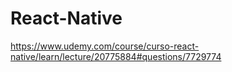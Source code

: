 # React-Native
https://www.udemy.com/course/curso-react-native/learn/lecture/20775884#questions/7729774
